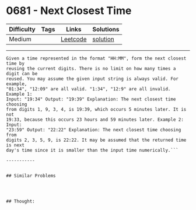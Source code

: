 # 0681 - Next Closest Time

Difficulty  | Tags | Links | Solutions
----------- | ---- | ----- | -----
Medium |  | [Leetcode](https://leetcode.com/problems/next-closest-time) | [solution](https://leetcode.com/problems/next-closest-time/solution/)


-----------

```
Given a time represented in the format "HH:MM", form the next closest time by
reusing the current digits. There is no limit on how many times a digit can be
reused. You may assume the given input string is always valid. For example,
"01:34", "12:09" are all valid. "1:34", "12:9" are all invalid. Example 1:
Input: "19:34" Output: "19:39" Explanation: The next closest time choosing
from digits 1, 9, 3, 4, is 19:39, which occurs 5 minutes later. It is not
19:33, because this occurs 23 hours and 59 minutes later. Example 2: Input:
"23:59" Output: "22:22" Explanation: The next closest time choosing from
digits 2, 3, 5, 9, is 22:22. It may be assumed that the returned time is next
day's time since it is smaller than the input time numerically.```

-----------


## Similar Problems




## Thought:
